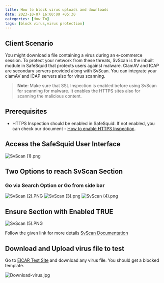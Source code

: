 ```yaml
---
title: How to block virus uploads and downloads
date: 2023-10-07 16:00:00 +05:30
categories: [How To]
tags: [block virus,virus protection]
---
```


## Client Scenario

You might download a file containing a virus during an e-commerce session. To protect your network from these threats, SvScan is the inbuilt module in SafeSquid that protects users against malware. ClamAV and ICAP are secondary servers provided along with SvScan. You can integrate your clamAV and ICAP servers also for virus scanning.

> **Note**: Make sure that SSL Inspection is enabled before using SvScan for scanning for malware. It enables the HTTPS sites also for scanning the malicious content.

## Prerequisites

  * HTTPS Inspection should be enabled in SafeSquid. If not enabled, you can check our document - [How to enable HTTPS Inspection](#).

## Access the SafeSquid User Interface

![SvScan (1).png](SvScan%20(1).png)

## Two Options to reach SvScan Section

### Go via Search Option or Go from side bar

![SvScan (2).PNG](SvScan%20(2).PNG)
![SvScan (3).png](SvScan%20(3).png)
![SvScan (4).png](SvScan%20(4).png)

## Ensure Section with Enabled TRUE

![SvScan (5).PNG](SvScan%20(5).PNG)

Follow the given link for more details [SvScan Documentation](http://docs.safesquid.com/index.php/SvScan)

## Download and Upload virus file to test

Go to [EICAR Test Site](http://www.eicar.org/) and download any virus file. You should get a blocked template.

![Download-virus.jpg](Download-virus.jpg)
